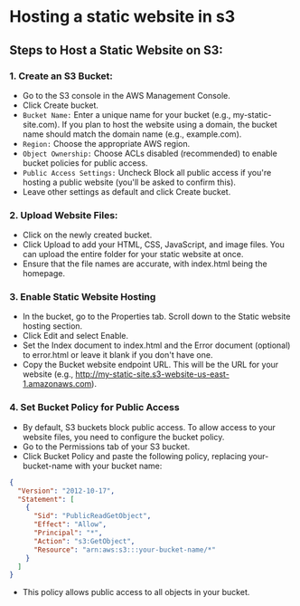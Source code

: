 # Hosting a static website in s3

## Steps to Host a Static Website on S3:

### 1. Create an S3 Bucket:
- Go to the S3 console in the AWS Management Console.
- Click Create bucket.
- `Bucket Name:` Enter a unique name for your bucket (e.g., my-static-site.com). If you plan to host the website using a domain, the bucket name should match the domain name (e.g., example.com).
- `Region:` Choose the appropriate AWS region.
- `Object Ownership:` Choose ACLs disabled (recommended) to enable bucket policies for public access.
- `Public Access Settings:` Uncheck Block all public access if you're hosting a public website (you'll be asked to confirm this).
- Leave other settings as default and click Create bucket.

### 2. Upload Website Files:
- Click on the newly created bucket.
- Click Upload to add your HTML, CSS, JavaScript, and image files. You can upload the entire folder for your static website at once.
- Ensure that the file names are accurate, with index.html being the homepage.


### 3. Enable Static Website Hosting
- In the bucket, go to the Properties tab.
Scroll down to the Static website hosting section.
- Click Edit and select Enable.
- Set the Index document to index.html and the Error document (optional) to error.html or leave it blank if you don't have one.
- Copy the Bucket website endpoint URL. This will be the URL for your website (e.g., http://my-static-site.s3-website-us-east-1.amazonaws.com).

### 4. Set Bucket Policy for Public Access
- By default, S3 buckets block public access. To allow access to your website files, you need to configure the bucket policy.
- Go to the Permissions tab of your S3 bucket.
- Click Bucket Policy and paste the following policy, replacing your-bucket-name with your bucket name:

``` json
{
  "Version": "2012-10-17",
  "Statement": [
    {
      "Sid": "PublicReadGetObject",
      "Effect": "Allow",
      "Principal": "*",
      "Action": "s3:GetObject",
      "Resource": "arn:aws:s3:::your-bucket-name/*"
    }
  ]
}
```
- This policy allows public access to all objects in your bucket.

